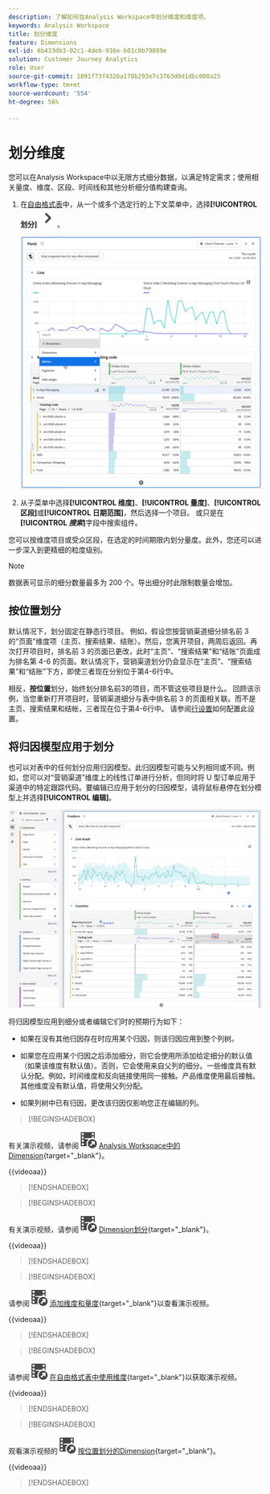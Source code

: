 ```yaml
---
description: 了解如何在Analysis Workspace中划分维度和维度项。
keywords: Analysis Workspace
title: 划分维度
feature: Dimensions
exl-id: 6b433db3-02c1-4deb-916e-b01c0b79889e
solution: Customer Journey Analytics
role: User
source-git-commit: 1891f73f4326a178b293e7c3763d0d1dbc000a25
workflow-type: tm+mt
source-wordcount: '554'
ht-degree: 56%

---
```


# 划分维度

您可以在Analysis Workspace中以无限方式细分数据，以满足特定需求；使用相关量度、维度、区段、时间线和其他分析细分值构建查询。

1. 在[自由格式表](/help/analysis-workspace/visualizations/freeform-table/freeform-table.md)中，从一个或多个选定行的上下文菜单中，选择&#x200B;**[!UICONTROL 划分]** ![V形右](/help/assets/icons/ChevronRight.svg)。

   ![显示从所选内容创建警报的步骤结果。](assets/breakdown.png)

1. 从子菜单中选择&#x200B;**[!UICONTROL 维度]**、**[!UICONTROL 量度]**、**[!UICONTROL 区段]**&#x200B;或&#x200B;**[!UICONTROL 日期范围]**，然后选择一个项目。 或只是在&#x200B;**[!UICONTROL *搜索&#x200B;*]**&#x200B;字段中搜索组件。

您可以按维度项目或受众区段，在选定的时间期限内划分量度。此外，您还可以进一步深入到更精细的粒度级别。

>[!NOTE]
>
>数据表可显示的细分数量最多为 200 个。导出细分时此限制数量会增加。

## 按位置划分

默认情况下，划分固定在静态行项目。 例如，假设您按营销渠道细分排名前 3 的“页面”维度项（主页、搜索结果、结账）。然后，您离开项目，两周后返回。再次打开项目时，排名前 3 的页面已更改，此时“主页”、“搜索结果”和“结账”页面成为排名第 4-6 的页面。默认情况下，营销渠道划分仍会显示在“主页”、“搜索结果”和“结账”下方，即使三者现在分别位于第4-6行中。

相反，**按位置**&#x200B;划分，始终划分排名前3的项目，而不管这些项目是什么。 回顾该示例，当您重新打开项目时，营销渠道细分与表中排名前 3 的页面相关联。而不是主页、搜索结果和结帐，三者现在位于第4-6行中。 请参阅[行设置](/help/analysis-workspace/visualizations/freeform-table/column-row-settings/table-settings.md)如何配置此设置。



## 将归因模型应用于划分

也可以对表中的任何划分应用归因模型。此归因模型可能与父列相同或不同。例如，您可以对“营销渠道”维度上的线性订单进行分析，但同时将 U 型订单应用于渠道中的特定跟踪代码。要编辑已应用于划分的归因模型，请将鼠标悬停在划分模型上并选择&#x200B;**[!UICONTROL 编辑]**。

![显示划分设置的订单归因比较](assets/breakdown-attribution.png)

将归因模型应用到细分或者编辑它们时的预期行为如下：

* 如果在没有其他归因存在时应用某个归因，则该归因应用到整个列树。

* 如果您在应用某个归因之后添加细分，则它会使用所添加给定细分的默认值（如果该维度有默认值）。否则，它会使用来自父列的细分。一些维度具有默认分配。例如，时间维度和反向链接使用同一接触。产品维度使用最后接触。其他维度没有默认值，将使用父列分配。

* 如果列树中已有归因，更改该归因仅影响您正在编辑的列。

>[!BEGINSHADEBOX]

有关演示视频，请参阅![VideoCheckedOut](/help/assets/icons/VideoCheckedOut.svg) [Analysis Workspace中的Dimension](https://video.tv.adobe.com/v/41374?quality=12&learn=on&captions=chi_hans){target="_blank"}。

{{videoaa}}

>[!ENDSHADEBOX]


>[!BEGINSHADEBOX]

有关演示视频，请参阅![VideoCheckedOut](/help/assets/icons/VideoCheckedOut.svg) [Dimension划分](https://video.tv.adobe.com/v/327339?quality=12&learn=on&captions=chi_hans){target="_blank"}。

{{videoaa}}

>[!ENDSHADEBOX]


>[!BEGINSHADEBOX]

请参阅![VideoCheckedOut](/help/assets/icons/VideoCheckedOut.svg) [添加维度和量度](https://video.tv.adobe.com/v/33233?quality=12&learn=on&captions=chi_hans){target="_blank"}以查看演示视频。

{{videoaa}}

>[!ENDSHADEBOX]


>[!BEGINSHADEBOX]

请参阅![VideoCheckedOut](/help/assets/icons/VideoCheckedOut.svg) [在自由格式表中使用维度](https://video.tv.adobe.com/v/328526?quality=12&learn=on&captions=chi_hans){target="_blank"}以获取演示视频。

{{videoaa}}

>[!ENDSHADEBOX]


>[!BEGINSHADEBOX]

观看演示视频的![VideoCheckedOut](/help/assets/icons/VideoCheckedOut.svg) [按位置划分的Dimension](https://video.tv.adobe.com/v/327414?captions=chi_hans){target="_blank"}。

{{videoaa}}

>[!ENDSHADEBOX]



